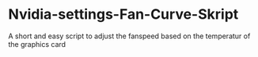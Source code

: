 # Nvidia-settings-Fan-Curve-Skript
A short and easy script to adjust the fanspeed based on the temperatur of the graphics card

